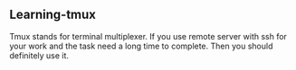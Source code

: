 ## Learning-tmux

Tmux stands for terminal multiplexer. If you use remote server with ssh for your work and the task need a long time to complete.
Then you should definitely use it. 
